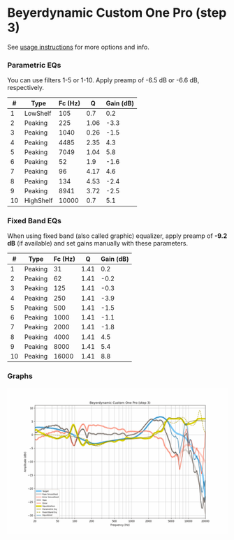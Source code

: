 # Beyerdynamic Custom One Pro (step 3)
See [usage instructions](https://github.com/jaakkopasanen/AutoEq#usage) for more options and info.

### Parametric EQs
You can use filters 1-5 or 1-10. Apply preamp of -6.5 dB or -6.6 dB, respectively.

|   # | Type      |   Fc (Hz) |    Q |   Gain (dB) |
|-----|-----------|-----------|------|-------------|
|   1 | LowShelf  |       105 | 0.7  |         0.2 |
|   2 | Peaking   |       225 | 1.06 |        -3.3 |
|   3 | Peaking   |      1040 | 0.26 |        -1.5 |
|   4 | Peaking   |      4485 | 2.35 |         4.3 |
|   5 | Peaking   |      7049 | 1.04 |         5.8 |
|   6 | Peaking   |        52 | 1.9  |        -1.6 |
|   7 | Peaking   |        96 | 4.17 |         4.6 |
|   8 | Peaking   |       134 | 4.53 |        -2.4 |
|   9 | Peaking   |      8941 | 3.72 |        -2.5 |
|  10 | HighShelf |     10000 | 0.7  |         5.1 |

### Fixed Band EQs
When using fixed band (also called graphic) equalizer, apply preamp of **-9.2 dB** (if available) and set gains manually with these parameters.

|   # | Type    |   Fc (Hz) |    Q |   Gain (dB) |
|-----|---------|-----------|------|-------------|
|   1 | Peaking |        31 | 1.41 |         0.2 |
|   2 | Peaking |        62 | 1.41 |        -0.2 |
|   3 | Peaking |       125 | 1.41 |        -0.3 |
|   4 | Peaking |       250 | 1.41 |        -3.9 |
|   5 | Peaking |       500 | 1.41 |        -1.5 |
|   6 | Peaking |      1000 | 1.41 |        -1.1 |
|   7 | Peaking |      2000 | 1.41 |        -1.8 |
|   8 | Peaking |      4000 | 1.41 |         4.5 |
|   9 | Peaking |      8000 | 1.41 |         5.4 |
|  10 | Peaking |     16000 | 1.41 |         8.8 |

### Graphs
![](./Beyerdynamic%20Custom%20One%20Pro%20(step%203).png)
